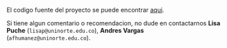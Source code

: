 El codigo fuente del proyecto se puede encontrar [aqui](https://github.com/andvar7/Proyecto_Dataviz).

Si tiene algun comentario o recomendacion, no dude en contactarnos **Lisa Puche** (`lisap@uninorte.edu.co`), **Andres Vargas** (`afhumanez@uninorte.edu.co`).